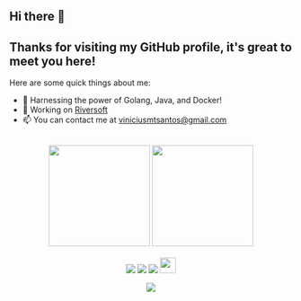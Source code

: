 ## Hi there 👋 

**Thanks for visiting my GitHub profile, it's great to meet you here!**
-----------------------------

Here are some quick things about me:

- 🔭 Harnessing the power of Golang, Java, and Docker!
- 🚀 Working on [Riversoft](http://riversoft.com.br)
- 📫 You can contact me at [viniciusmtsantos@gmail.com](mailto:viniciusmtsantos@gmail.com)

<br>

<!-- GITHUB STATUS -->
<div align="center">
  <img height="180em" src="https://github-readme-stats.vercel.app/api?username=viniciusmtsantos&show_icons=true&theme=dark&include_all_commits=true&count_private=true"/>
  <img height="180em" src="https://github-readme-stats.vercel.app/api/top-langs/?username=viniciusmtsantos&layout=compact&langs_count=10&theme=dark"/>
  <!-- TEMAS: dark, radical, merko, gruvbox, tokyonight, onedark, cobalt, synthwave, highcontrast, dracula -->
</div>

<br>

<!-- REDES SOCIAIS -->
<div align="center">
  <a href="https://www.youtube.com/@ViniciusMSantos" target="_blank"><img src="https://img.shields.io/badge/YouTube-FF0000?style=for-the-badge&logo=youtube&logoColor=white" target="_blank"></a>
  <a href="https://www.hackerrank.com/viniciusmtsantos" target="_blank"><img src="https://img.shields.io/badge/-HackerRank-%23009639?style=for-the-badge&logo=hackerrank&logoColor=white" target="_blank"></a>
  <a href="https://www.linkedin.com/in/viniciusmtsantos/" target="_blank"><img src="https://img.shields.io/badge/-LinkedIn-%230077B5?style=for-the-badge&logo=linkedin&logoColor=white" target="_blank"></a>  
   <a href="mailto:viniciusmtsantos@gmail.com" target="_blank"><img src="https://play-lh.googleusercontent.com/D1Dz2BjPYev_oyksKXsdtAS66a_2Ql-sklpzTnwR9lqnDG_P5lAJEtfR70FudJ0XMA=s48-rw" style='width: 28px' target="_blank"></a>  
  
  ![](https://visitor-badge.glitch.me/badge?page_id=viniciusmtsantos)
</div>
